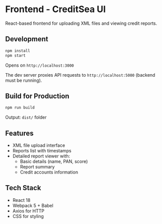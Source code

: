 # Frontend - CreditSea UI

React-based frontend for uploading XML files and viewing credit reports.

## Development

```bash
npm install
npm start
```

Opens on `http://localhost:3000`

The dev server proxies API requests to `http://localhost:5000` (backend must be running).

## Build for Production

```bash
npm run build
```

Output: `dist/` folder

## Features

- XML file upload interface
- Reports list with timestamps
- Detailed report viewer with:
  - Basic details (name, PAN, score)
  - Report summary
  - Credit accounts information

## Tech Stack

- React 18
- Webpack 5 + Babel
- Axios for HTTP
- CSS for styling
